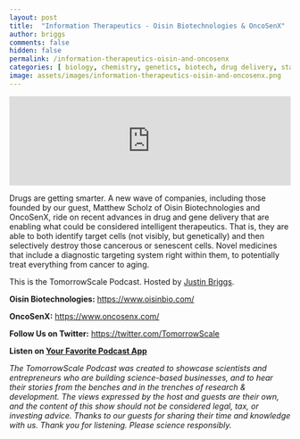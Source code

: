 ```yaml
---
layout: post
title:  "Information Therapeutics - Oisin Biotechnologies & OncoSenX"
author: briggs
comments: false
hidden: false
permalink: /information-therapeutics-oisin-and-oncosenx
categories: [ biology, chemistry, genetics, biotech, drug delivery, startup ]
image: assets/images/information-therapeutics-oisin-and-oncosenx.png
---
```


<iframe src="https://anchor.fm/tomorrowscale/embed/episodes/Information-Therapeutics---Oisin-Biotechnologies--OncoSenX-eb3ms0" height="160px" width="100%" frameborder="0" scrolling="no"></iframe>

Drugs are getting smarter. A new wave of companies, including those founded by our guest, Matthew Scholz of Oisin Biotechnologies and OncoSenX, ride on recent advances in drug and gene delivery that are enabling what could be considered intelligent therapeutics. That is, they are able to both identify target cells (not visibly, but genetically) and then selectively destroy those cancerous or senescent cells. Novel medicines that include a diagnostic targeting system right within them, to potentially treat everything from cancer to aging. 

This is the TomorrowScale Podcast. Hosted by [Justin Briggs](https://www.linkedin.com/in/briggsly).

**Oisin Biotechnologies:** https://www.oisinbio.com/

**OncoSenX:** https://www.oncosenx.com/

**Follow Us on Twitter:** https://twitter.com/TomorrowScale

**Listen on [Your Favorite Podcast App](https://anchor.fm/tomorrowscale/)**

*The TomorrowScale Podcast was created to showcase scientists and entrepreneurs who are building science-based businesses, and to hear their stories from the benches and in the trenches of research & development. The views expressed by the host and guests are their own, and the content of this show should not be considered legal, tax, or investing advice. Thanks to our guests for sharing their time and knowledge with us. Thank you for listening. Please science responsibly.*